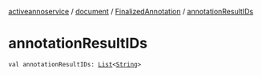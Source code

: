 [activeannoservice](../../index.md) / [document](../index.md) / [FinalizedAnnotation](index.md) / [annotationResultIDs](./annotation-result-i-ds.md)

# annotationResultIDs

`val annotationResultIDs: `[`List`](https://kotlinlang.org/api/latest/jvm/stdlib/kotlin.collections/-list/index.html)`<`[`String`](https://kotlinlang.org/api/latest/jvm/stdlib/kotlin/-string/index.html)`>`